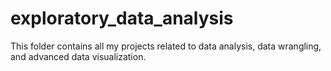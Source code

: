 # exploratory_data_analysis
This folder contains all my projects related to data analysis, data wrangling, and advanced data visualization. 

